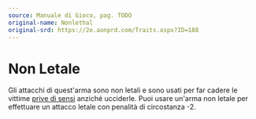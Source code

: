 ```yaml
---
source: Manuale di Gioco, pag. TODO
original-name: Nonlethal
original-srd: https://2e.aonprd.com/Traits.aspx?ID=188
---
```


# Non Letale

Gli attacchi di quest'arma sono non letali e sono usati per far cadere le
vittime [prive di sensi](/condizioni/privo-di-sensi) anziché ucciderle. Puoi
usare un'arma non letale per effettuare un attacco letale con penalità di
circostanza -2.
